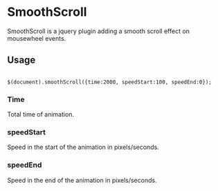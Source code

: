 <h1>SmoothScroll</h1>
<p>SmoothScroll is a jquery plugin adding a smooth scroll effect on mousewheel events.</p>
<h2>Usage</h2>
<code>
$(document).smoothScroll({time:2000, speedStart:100, speedEnd:0});
</code>
<h3>Time</h3>
<p>Total time of animation.</p>
<h3>speedStart</h3>
<p>Speed in the start of the animation in pixels/seconds.</p>
<h3>speedEnd</h3>
<p>Speed in the end of the animation in pixels/seconds.</p>
